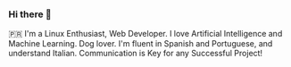 ### Hi there 👋


🇵🇷 I'm a Linux Enthusiast, Web Developer. I love Artificial Intelligence and Machine Learning. Dog lover. I'm fluent in Spanish and Portuguese, and understand Italian.
Communication is Key for any Successful Project!
